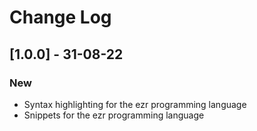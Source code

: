 # Change Log

## [1.0.0] - 31-08-22
### New
- Syntax highlighting for the ezr programming language
- Snippets for the ezr programming language